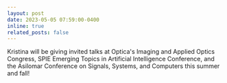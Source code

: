 ```yaml
---
layout: post
date: 2023-05-05 07:59:00-0400
inline: true
related_posts: false
---
```


Kristina will be giving invited talks at Optica's Imaging and Applied Optics Congress, SPIE Emerging Topics in Artificial Intelligence Conference, and the Asilomar Conference on Signals, Systems, and Computers this summer and fall! 
